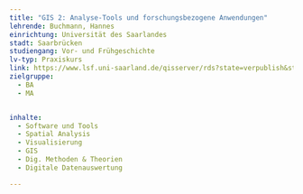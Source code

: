 ```yaml
---
title: "GIS 2: Analyse-Tools und forschungsbezogene Anwendungen"
lehrende: Buchmann, Hannes
einrichtung: Universität des Saarlandes
stadt: Saarbrücken
studiengang: Vor- und Frühgeschichte
lv-typ: Praxiskurs
link: https://www.lsf.uni-saarland.de/qisserver/rds?state=verpublish&status=init&vmfile=no&publishid=147049&moduleCall=webInfo&publishConfFile=webInfo&publishSubDir=veranstaltung
zielgruppe:
  - BA
  - MA


inhalte:
  - Software und Tools
  - Spatial Analysis
  - Visualisierung
  - GIS
  - Dig. Methoden & Theorien
  - Digitale Datenauswertung

---
```

 
